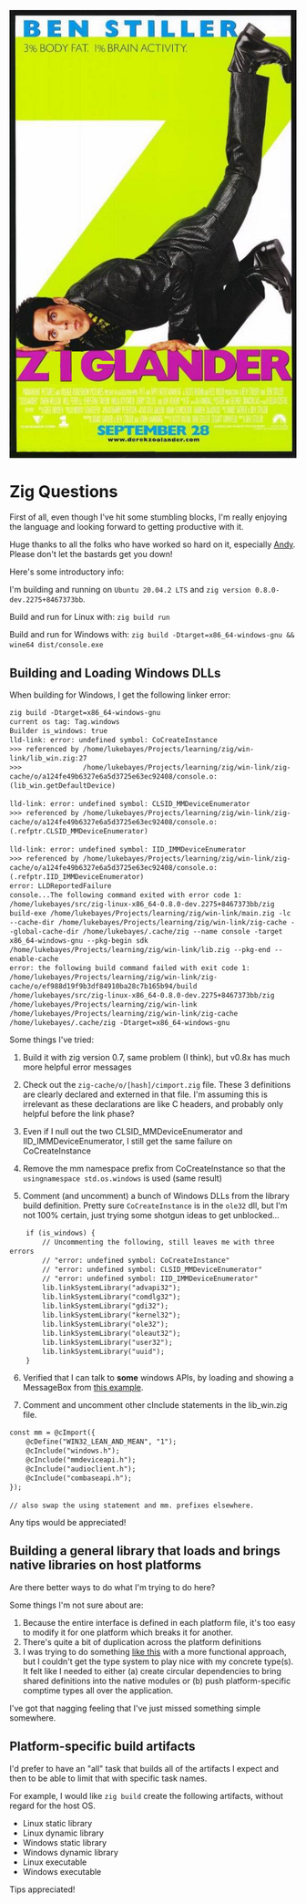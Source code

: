 ![](assets/ziglander.png)

# Zig Questions
First of all, even though I've hit some stumbling blocks, I'm really enjoying the language and looking forward to getting productive with it.

Huge thanks to all the folks who have worked so hard on it, especially [Andy](https://github.com/andrewrk/). Please don't let the bastards get you down!

Here's some introductory info:

I'm building and running on `Ubuntu 20.04.2 LTS` and `zig version 0.8.0-dev.2275+8467373bb`.

Build and run for Linux with: `zig build run`

Build and run for Windows with: `zig build -Dtarget=x86_64-windows-gnu && wine64 dist/console.exe`

## Building and Loading Windows DLLs

When building for Windows, I get the following linker error:
```zig
zig build -Dtarget=x86_64-windows-gnu
current os tag: Tag.windows
Builder is_windows: true
lld-link: error: undefined symbol: CoCreateInstance
>>> referenced by /home/lukebayes/Projects/learning/zig/win-link/lib_win.zig:27
>>>               /home/lukebayes/Projects/learning/zig/win-link/zig-cache/o/a124fe49b6327e6a5d3725e63ec92408/console.o:(lib_win.getDefaultDevice)

lld-link: error: undefined symbol: CLSID_MMDeviceEnumerator
>>> referenced by /home/lukebayes/Projects/learning/zig/win-link/zig-cache/o/a124fe49b6327e6a5d3725e63ec92408/console.o:(.refptr.CLSID_MMDeviceEnumerator)

lld-link: error: undefined symbol: IID_IMMDeviceEnumerator
>>> referenced by /home/lukebayes/Projects/learning/zig/win-link/zig-cache/o/a124fe49b6327e6a5d3725e63ec92408/console.o:(.refptr.IID_IMMDeviceEnumerator)
error: LLDReportedFailure
console...The following command exited with error code 1:
/home/lukebayes/src/zig-linux-x86_64-0.8.0-dev.2275+8467373bb/zig build-exe /home/lukebayes/Projects/learning/zig/win-link/main.zig -lc --cache-dir /home/lukebayes/Projects/learning/zig/win-link/zig-cache --global-cache-dir /home/lukebayes/.cache/zig --name console -target x86_64-windows-gnu --pkg-begin sdk /home/lukebayes/Projects/learning/zig/win-link/lib.zig --pkg-end --enable-cache 
error: the following build command failed with exit code 1:
/home/lukebayes/Projects/learning/zig/win-link/zig-cache/o/ef988d19f9b3df84910ba28c7b165b94/build /home/lukebayes/src/zig-linux-x86_64-0.8.0-dev.2275+8467373bb/zig /home/lukebayes/Projects/learning/zig/win-link /home/lukebayes/Projects/learning/zig/win-link/zig-cache /home/lukebayes/.cache/zig -Dtarget=x86_64-windows-gnu
```

Some things I've tried:

1) Build it with zig version 0.7, same problem (I think), but v0.8x has much more helpful error messages

2) Check out the `zig-cache/o/[hash]/cimport.zig` file. These 3 definitions are clearly declared and externed in that file. I'm assuming this is irrelevant as these declarations are like C headers, and probably only helpful before the link phase?

3) Even if I null out the two CLSID_MMDeviceEnumerator and IID_IMMDeviceEnumerator, I still get the same failure on CoCreateInstance

4) Remove the mm namespace prefix from CoCreateInstance so that the `usingnamespace std.os.windows` is used (same result)

5) Comment (and uncomment) a bunch of Windows DLLs from the library build definition. Pretty sure `CoCreateInstance` is in the `ole32` dll, but I'm not 100% certain, just trying some shotgun ideas to get unblocked...
```zig
    if (is_windows) {
        // Uncommenting the following, still leaves me with three errors
        // "error: undefined symbol: CoCreateInstance"
        // "error: undefined symbol: CLSID_MMDeviceEnumerator"
        // "error: undefined symbol: IID_IMMDeviceEnumerator"
        lib.linkSystemLibrary("advapi32");
        lib.linkSystemLibrary("comdlg32");
        lib.linkSystemLibrary("gdi32");
        lib.linkSystemLibrary("kernel32");
        lib.linkSystemLibrary("ole32");
        lib.linkSystemLibrary("oleaut32");
        lib.linkSystemLibrary("user32");
        lib.linkSystemLibrary("uuid");
    }
```

6) Verified that I can talk to **some** windows APIs, by loading and showing a MessageBox from [this example](https://www.reddit.com/r/Zig/comments/cf7ggv/is_there_an_example_windows_message_box_hello/).

7) Comment and uncomment other cInclude statements in the lib_win.zig file.

```zig
const mm = @cImport({
    @cDefine("WIN32_LEAN_AND_MEAN", "1");
    @cInclude("windows.h");
    @cInclude("mmdeviceapi.h");
    @cInclude("audioclient.h");
    @cInclude("combaseapi.h");
});

// also swap the using statement and mm. prefixes elsewhere.
```

Any tips would be appreciated!

## Building a general library that loads and brings native libraries on host platforms

Are there better ways to do what I'm trying to do here?

Some things I'm not sure about are:

1) Because the entire interface is defined in each platform file, it's too easy to modify it for one platform which breaks it for another.
2) There's quite a bit of duplication across the platform definitions
3) I was trying to do something [like this](https://www.nmichaels.org/zig/interfaces.html) with a more functional approach, but I couldn't get the type system to play nice with my concrete type(s). It felt like I needed to either (a) create circular dependencies to bring shared definitions into the native modules or (b) push platform-specific comptime types all over the application.

I've got that nagging feeling that I've just missed something simple somewhere.

## Platform-specific build artifacts
I'd prefer to have an "all" task that builds all of the artifacts I expect and then to be able to limit that with specific task names.

For example, I would like `zig build` create the following artifacts, without regard for the host OS.

* Linux static library
* Linux dynamic library
* Windows static library
* Windows dynamic library
* Linux executable
* Windows executable

Tips appreciated!

